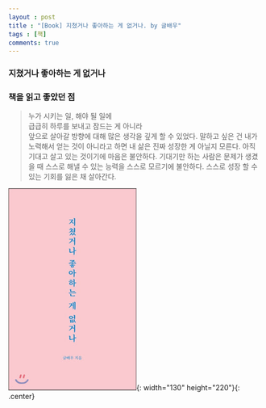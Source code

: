 ```yaml
---
layout : post
title : "[Book] 지쳤거나 좋아하는 게 없거나. by 글배우"
tags : [책]
comments: true
---
```


### 지쳤거나 좋아하는 게 없거나


### 책을 읽고 좋았던 점

> 누가 시키는 일, 해야 될 일에 \
급급히 하루를 보내고 잠드는 게 아니라 \
앞으로 살아갈 방향에 대해
많은 생각을 깊게 할 수 있었다.
말하고 싶은 건
내가 노력해서 얻는 것이 아니라고 하면
내 삶은 진짜 성장한 게 아닐지 모른다.
아직 기대고 살고 있는 것이기에 마음은 불안하다.
기대기만 하는 사람은 문제가 생겼을 때
스스로 해낼 수 있는 능력을 스스로 모르기에 불안하다.
스스로 성장 할 수 있는 기회를 잃은 채 살아간다.



![지쳤거나 좋아하는 게 없거나](../images/book-16.jpeg){: width="130" height="220"}{: .center}
